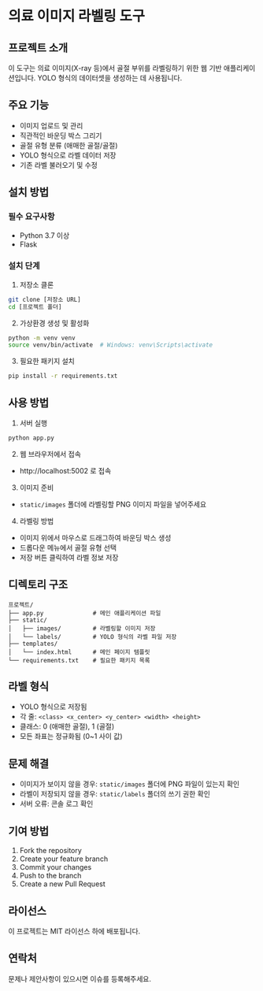 # 의료 이미지 라벨링 도구

## 프로젝트 소개
이 도구는 의료 이미지(X-ray 등)에서 골절 부위를 라벨링하기 위한 웹 기반 애플리케이션입니다. YOLO 형식의 데이터셋을 생성하는 데 사용됩니다.

## 주요 기능
- 이미지 업로드 및 관리
- 직관적인 바운딩 박스 그리기
- 골절 유형 분류 (애매한 골절/골절)
- YOLO 형식으로 라벨 데이터 저장
- 기존 라벨 불러오기 및 수정

## 설치 방법

### 필수 요구사항
- Python 3.7 이상
- Flask

### 설치 단계
1. 저장소 클론
~~~bash
git clone [저장소 URL]
cd [프로젝트 폴더]
~~~

2. 가상환경 생성 및 활성화
~~~bash
python -m venv venv
source venv/bin/activate  # Windows: venv\Scripts\activate
~~~

3. 필요한 패키지 설치
~~~bash
pip install -r requirements.txt
~~~

## 사용 방법

1. 서버 실행
~~~bash
python app.py
~~~

2. 웹 브라우저에서 접속
- http://localhost:5002 로 접속

3. 이미지 준비
- `static/images` 폴더에 라벨링할 PNG 이미지 파일을 넣어주세요

4. 라벨링 방법
- 이미지 위에서 마우스로 드래그하여 바운딩 박스 생성
- 드롭다운 메뉴에서 골절 유형 선택
- 저장 버튼 클릭하여 라벨 정보 저장

## 디렉토리 구조
~~~
프로젝트/
├── app.py              # 메인 애플리케이션 파일
├── static/
│   ├── images/         # 라벨링할 이미지 저장
│   └── labels/         # YOLO 형식의 라벨 파일 저장
├── templates/
│   └── index.html      # 메인 페이지 템플릿
└── requirements.txt    # 필요한 패키지 목록
~~~

## 라벨 형식
- YOLO 형식으로 저장됨
- 각 줄: `<class> <x_center> <y_center> <width> <height>`
- 클래스: 0 (애매한 골절), 1 (골절)
- 모든 좌표는 정규화됨 (0~1 사이 값)

## 문제 해결
- 이미지가 보이지 않을 경우: `static/images` 폴더에 PNG 파일이 있는지 확인
- 라벨이 저장되지 않을 경우: `static/labels` 폴더의 쓰기 권한 확인
- 서버 오류: 콘솔 로그 확인

## 기여 방법
1. Fork the repository
2. Create your feature branch
3. Commit your changes
4. Push to the branch
5. Create a new Pull Request

## 라이선스
이 프로젝트는 MIT 라이선스 하에 배포됩니다.

## 연락처
문제나 제안사항이 있으시면 이슈를 등록해주세요.